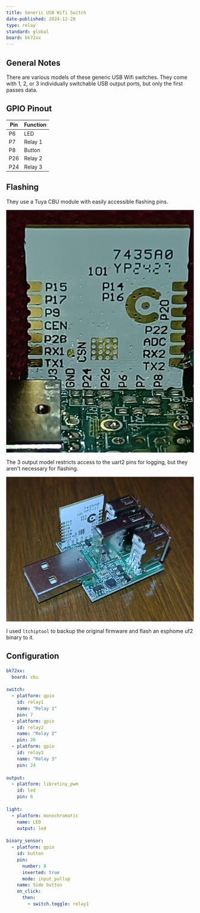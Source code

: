 ```yaml
---
title: Generic USB Wifi Switch
date-published: 2024-12-28
type: relay
standard: global
board: bk72xx
---
```


## General Notes

There are various models of these generic USB Wifi switches. They come with 1, 2, or 3 individually switchable USB output ports, but only the first passes data.

## GPIO Pinout

| Pin | Function |
| --- | -------- |
| P6  | LED      |
| P7  | Relay 1  |
| P8  | Button   |
| P26 | Relay 2  |
| P24 | Relay 3  |

## Flashing

They use a Tuya CBU module with easily accessible flashing pins.

![CBU module](generic-usb-switch-cbu.jpg)

The 3 output model restricts access to the uart2 pins for logging, but they aren't necessary for flashing.

![3 output model](generic-usb-switch-3out.jpg)

I used `ltchiptool` to backup the original firmware and flash an esphome uf2 binary to it.

## Configuration

```yaml
bk72xx:
  board: cbu

switch:
  - platform: gpio
    id: relay1
    name: "Relay 1"
    pin: 7
  - platform: gpio
    id: relay2
    name: "Relay 2"
    pin: 26
  - platform: gpio
    id: relay3
    name: "Relay 3"
    pin: 24

output:
  - platform: libretiny_pwm
    id: led
    pin: 6

light:
  - platform: monochromatic
    name: LED
    output: led

binary_sensor:
  - platform: gpio
    id: button
    pin:
      number: 8
      inverted: true
      mode: input_pullup
    name: Side button
    on_click:
      then:
        - switch.toggle: relay1
```
